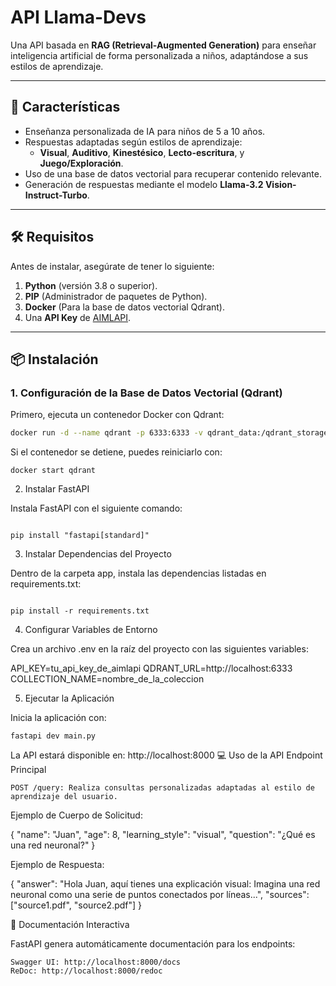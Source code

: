 # API Llama-Devs
Una API basada en **RAG (Retrieval-Augmented Generation)** para enseñar inteligencia artificial de forma personalizada a niños, adaptándose a sus estilos de aprendizaje.

---

## 🚀 Características
- Enseñanza personalizada de IA para niños de 5 a 10 años.
- Respuestas adaptadas según estilos de aprendizaje:
  - **Visual**, **Auditivo**, **Kinestésico**, **Lecto-escritura**, y **Juego/Exploración**.
- Uso de una base de datos vectorial para recuperar contenido relevante.
- Generación de respuestas mediante el modelo **Llama-3.2 Vision-Instruct-Turbo**.

---

## 🛠 Requisitos
Antes de instalar, asegúrate de tener lo siguiente:
1. **Python** (versión 3.8 o superior).
2. **PIP** (Administrador de paquetes de Python).
3. **Docker** (Para la base de datos vectorial Qdrant).
4. Una **API Key** de [AIMLAPI](https://aimlapi.com/).

---

## 📦 Instalación

### 1. Configuración de la Base de Datos Vectorial (Qdrant)
Primero, ejecuta un contenedor Docker con Qdrant:

```bash
docker run -d --name qdrant -p 6333:6333 -v qdrant_data:/qdrant_storage qdrant/qdrant
```

Si el contenedor se detiene, puedes reiniciarlo con:
```
docker start qdrant
```

2. Instalar FastAPI

Instala FastAPI con el siguiente comando:
```

pip install "fastapi[standard]"

```
3. Instalar Dependencias del Proyecto

Dentro de la carpeta app, instala las dependencias listadas en requirements.txt:
```

pip install -r requirements.txt
```

4. Configurar Variables de Entorno

Crea un archivo .env en la raíz del proyecto con las siguientes variables:

API_KEY=tu_api_key_de_aimlapi
QDRANT_URL=http://localhost:6333
COLLECTION_NAME=nombre_de_la_coleccion

5. Ejecutar la Aplicación

Inicia la aplicación con:

```
fastapi dev main.py
```

La API estará disponible en: http://localhost:8000 
💻 Uso de la API
Endpoint Principal

    POST /query: Realiza consultas personalizadas adaptadas al estilo de aprendizaje del usuario.

Ejemplo de Cuerpo de Solicitud:

{
  "name": "Juan",
  "age": 8,
  "learning_style": "visual",
  "question": "¿Qué es una red neuronal?"
}

Ejemplo de Respuesta:

{
  "answer": "Hola Juan, aquí tienes una explicación visual: Imagina una red neuronal como una serie de puntos conectados por líneas...",
  "sources": ["source1.pdf", "source2.pdf"]
}



📖 Documentación Interactiva

FastAPI genera automáticamente documentación para los endpoints:

    Swagger UI: http://localhost:8000/docs
    ReDoc: http://localhost:8000/redoc









